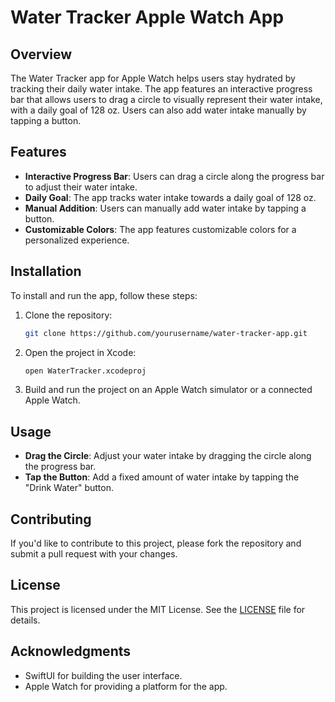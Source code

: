 # Water Tracker Apple Watch App

## Overview

The Water Tracker app for Apple Watch helps users stay hydrated by tracking their daily water intake. The app features an interactive progress bar that allows users to drag a circle to visually represent their water intake, with a daily goal of 128 oz. Users can also add water intake manually by tapping a button.

## Features

- **Interactive Progress Bar**: Users can drag a circle along the progress bar to adjust their water intake.
- **Daily Goal**: The app tracks water intake towards a daily goal of 128 oz.
- **Manual Addition**: Users can manually add water intake by tapping a button.
- **Customizable Colors**: The app features customizable colors for a personalized experience.

## Installation

To install and run the app, follow these steps:

1. Clone the repository:
    ```bash
    git clone https://github.com/yourusername/water-tracker-app.git
    ```

2. Open the project in Xcode:
    ```bash
    open WaterTracker.xcodeproj
    ```

3. Build and run the project on an Apple Watch simulator or a connected Apple Watch.

## Usage

- **Drag the Circle**: Adjust your water intake by dragging the circle along the progress bar.
- **Tap the Button**: Add a fixed amount of water intake by tapping the "Drink Water" button.

## Contributing

If you'd like to contribute to this project, please fork the repository and submit a pull request with your changes.

## License

This project is licensed under the MIT License. See the [LICENSE](LICENSE) file for details.

## Acknowledgments

- SwiftUI for building the user interface.
- Apple Watch for providing a platform for the app.

